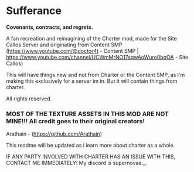 # Sufferance
**Covenants, contracts, and regrets.**

A fan recreation and reimagining of the Charter mod, made for the Site Callos Server and originating from Content SMP (https://www.youtube.com/@doctor4t - Content SMP | https://www.youtube.com/channel/UCWmMrNO17sqwAoWuro0bqOA - Site Callos)

This will have things new and not from Charter or the Content SMP, as i'm making this exclusively for a server im in. But it will contain things from charter.

All rights reserved.
### MOST OF THE TEXTURE ASSETS IN THIS MOD ARE NOT MINE!!! All credit goes to their original creators!

Arathain - (https://github.com/Arathain)

This readme will be updated as i learn more about charter as a whole.

IF ANY PARTY INVOLVED WITH CHARTER HAS AN ISSUE WITH THIS, CONTACT ME IMMEDIATELY!
My discord is supernovae._.
